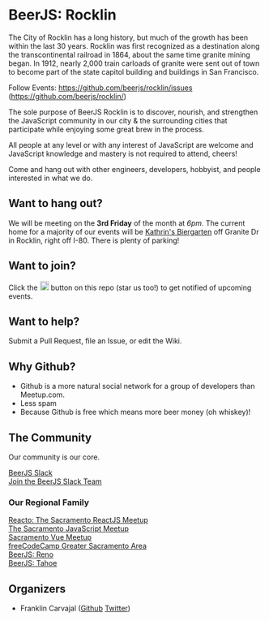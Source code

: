 # BeerJS: Rocklin

The City of Rocklin has a long history, but much of the growth has been within the last 30 years. Rocklin was first recognized as a destination along the transcontinental railroad in 1864, about the same time granite mining began. In 1912, nearly 2,000 train carloads of granite were sent out of town to become part of the state capitol building and buildings in San Francisco.

Follow Events: https://github.com/beerjs/rocklin/issues (https://github.com/beerjs/rocklin/)

The sole purpose of BeerJS Rocklin is to discover, nourish, and strengthen the JavaScript community in our city & the surrounding cities that participate while enjoying some great brew in the process.

All people at any level or with any interest of JavaScript are welcome and JavaScript knowledge and mastery is not required to attend, cheers!

Come and hang out with other engineers, developers, hobbyist, and people interested in what we do.

## Want to hang out?

We will be meeting on the **3rd Friday** of the month at *6pm*. The current home for a majority of our events will be [Kathrin's Biergarten](http://www.kathrinsbiergarten.com/) off Granite Dr in Rocklin, right off I-80.  There is plenty of parking!

Want to join?
-------------

Click the <img src="http://beerjs.github.io/sf/assets/watch.png" height="18"> button on this repo (star us too!) to get notified of upcoming events.

## Want to help?

Submit a Pull Request, file an Issue, or edit the Wiki.

## Why Github?

* Github is a more natural social network for a group of developers than Meetup.com. 
* Less spam
* Because Github is free which means more beer money (oh whiskey)!

## The Community

Our community is our core.

[BeerJS Slack](https://beerjs.slack.com)<br />
[Join the BeerJS Slack Team](https://beers-slack-invite.herokuapp.com/)<br />

### Our Regional Family

[Reacto: The Sacramento ReactJS Meetup](https://www.meetup.com/Sacramento-ReactJS-Meetup/)<br />
[The Sacramento JavaScript Meetup](https://www.meetup.com/The-Sacramento-Javascript-Meetup/)<br />
[Sacramento Vue Meetup](https://www.meetup.com/Sacramento-Vue-js-Meetup/)<br />
[freeCodeCamp Greater Sacramento Area](https://www.meetup.com/freeCodeCamp-Greater-Sacramento-Area/)<br />
[BeerJS: Reno](https://github.com/beerjs/reno)<br />
[BeerJS: Tahoe](https://github.com/beerjs/tahoe)<br />


## Organizers

* Franklin Carvajal ([Github](https://github.com/frankcarvajal) [Twitter](https://twitter.com/code_crafting))
